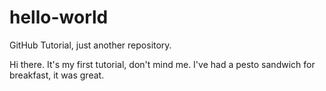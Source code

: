 # hello-world
GitHub Tutorial, just another repository.

Hi there.
It's my first tutorial, don't mind me.
I've had a pesto sandwich for breakfast, it was great.
